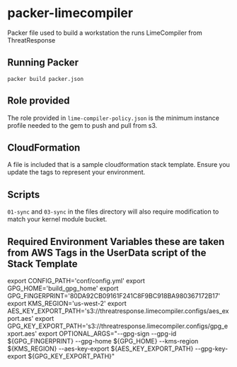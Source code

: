 # packer-limecompiler

Packer file used to build a workstation the runs LimeCompiler from ThreatResponse


## Running Packer

`packer build packer.json`

## Role provided

The role provided in `lime-compiler-policy.json` is the minimum instance profile needed to the gem to push and pull from s3.

## CloudFormation

A file is included that is a sample cloudformation stack template.  Ensure you update the tags to represent your environment.

## Scripts

`01-sync` and `03-sync` in the files directory will also require modification to match your kernel module bucket.

## Required Environment Variables these are taken from AWS Tags in the UserData script of the Stack Template
export CONFIG_PATH='conf/config.yml'
export GPG_HOME='build_gpg_home'
export GPG_FINGERPRINT='80DA92CB09161F241C8F9BC918BA980367172B17'
export KMS_REGION='us-west-2'
export AES_KEY_EXPORT_PATH='s3://threatresponse.limecompiler.configs/aes_export.aes'
export GPG_KEY_EXPORT_PATH='s3://threatresponse.limecompiler.configs/gpg_export.aes'
export OPTIONAL_ARGS="--gpg-sign --gpg-id ${GPG_FINGERPRINT} --gpg-home ${GPG_HOME} --kms-region ${KMS_REGION} --aes-key-export ${AES_KEY_EXPORT_PATH} --gpg-key-export ${GPG_KEY_EXPORT_PATH}"
